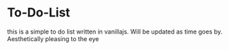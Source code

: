 # To-Do-List
this is a simple to do list written in vanillajs. Will be updated as time goes by. Aesthetically pleasing to the eye
